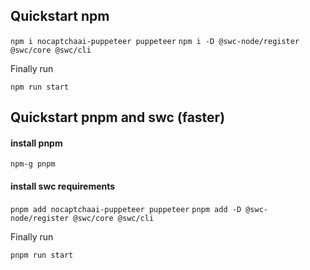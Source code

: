 ## Quickstart npm

`npm i nocaptchaai-puppeteer puppeteer`
`npm i -D @swc-node/register @swc/core @swc/cli`

Finally run

`npm run start`

## Quickstart pnpm and swc (faster)

#### install pnpm
`npm-g pnpm`

#### install swc requirements

`pnpm add nocaptchaai-puppeteer puppeteer`
`pnpm add -D @swc-node/register @swc/core @swc/cli `


Finally run

`pnpm run start`